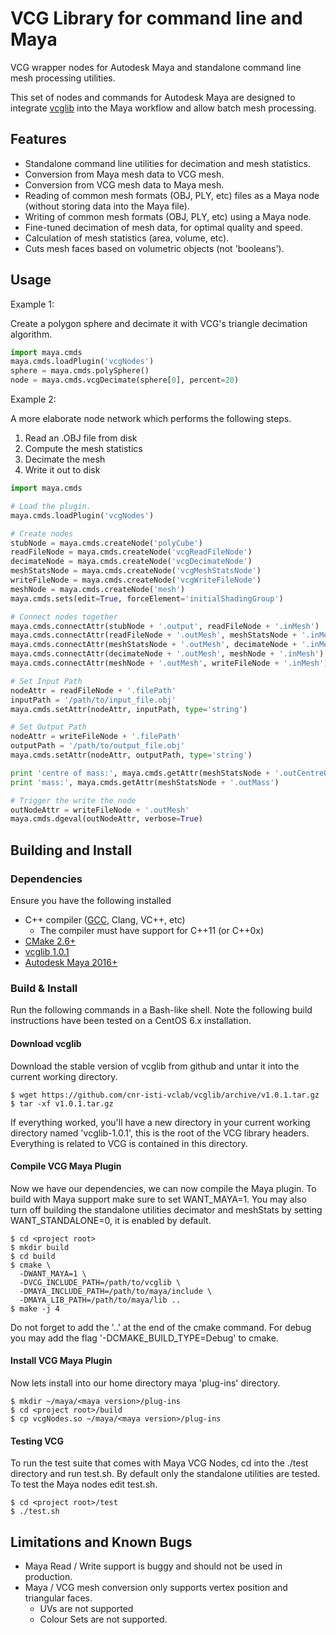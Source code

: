# VCG Library for command line and Maya
VCG wrapper nodes for Autodesk Maya and standalone command line mesh processing utilities.

This set of nodes and commands for Autodesk Maya are designed to integrate [vcglib](http://vcg.isti.cnr.it/vcglib/) into the Maya workflow and allow batch mesh processing.

## Features

- Standalone command line utilities for decimation and mesh statistics.
- Conversion from Maya mesh data to VCG mesh.
- Conversion from VCG mesh data to Maya mesh.
- Reading of common mesh formats (OBJ, PLY, etc) files as a Maya node (without storing data into the Maya file).
- Writing of common mesh formats (OBJ, PLY, etc) using a Maya node.
- Fine-tuned decimation of mesh data, for optimal quality and speed.
- Calculation of mesh statistics (area, volume, etc).
- Cuts mesh faces based on volumetric objects (not 'booleans'). 

## Usage

Example 1:

Create a polygon sphere and decimate it with VCG's triangle decimation algorithm.
```python
import maya.cmds
maya.cmds.loadPlugin('vcgNodes')
sphere = maya.cmds.polySphere()
node = maya.cmds.vcgDecimate(sphere[0], percent=20)
```

Example 2:

A more elaborate node network which performs the following steps.
1) Read an .OBJ file from disk
2) Compute the mesh statistics
3) Decimate the mesh
4) Write it out to disk

```python
import maya.cmds

# Load the plugin.
maya.cmds.loadPlugin('vcgNodes')

# Create nodes
stubNode = maya.cmds.createNode('polyCube')
readFileNode = maya.cmds.createNode('vcgReadFileNode')
decimateNode = maya.cmds.createNode('vcgDecimateNode')
meshStatsNode = maya.cmds.createNode('vcgMeshStatsNode')
writeFileNode = maya.cmds.createNode('vcgWriteFileNode')
meshNode = maya.cmds.createNode('mesh')
maya.cmds.sets(edit=True, forceElement='initialShadingGroup')

# Connect nodes together
maya.cmds.connectAttr(stubNode + '.output', readFileNode + '.inMesh')
maya.cmds.connectAttr(readFileNode + '.outMesh', meshStatsNode + '.inMesh')
maya.cmds.connectAttr(meshStatsNode + '.outMesh', decimateNode + '.inMesh')
maya.cmds.connectAttr(decimateNode + '.outMesh', meshNode + '.inMesh')
maya.cmds.connectAttr(meshNode + '.outMesh', writeFileNode + '.inMesh')

# Set Input Path
nodeAttr = readFileNode + '.filePath'
inputPath = '/path/to/input_file.obj'
maya.cmds.setAttr(nodeAttr, inputPath, type='string')

# Set Output Path
nodeAttr = writeFileNode + '.filePath'
outputPath = '/path/to/output_file.obj'
maya.cmds.setAttr(nodeAttr, outputPath, type='string')

print 'centre of mass:', maya.cmds.getAttr(meshStatsNode + '.outCentreOfMass')
print 'mass:', maya.cmds.getAttr(meshStatsNode + '.outMass')

# Trigger the write the node
outNodeAttr = writeFileNode + '.outMesh'
maya.cmds.dgeval(outNodeAttr, verbose=True)
```

## Building and Install

### Dependencies

Ensure you have the following installed 

- C++ compiler ([GCC](https://gcc.gnu.org/), Clang, VC++, etc)
  - The compiler must have support for C++11 (or C++0x)
- [CMake 2.6+](https://cmake.org/)
- [vcglib 1.0.1](https://github.com/cnr-isti-vclab/vcglib/releases/tag/v1.0.1)
- [Autodesk Maya 2016+](https://www.autodesk.com.au/products/maya/overview)

### Build & Install

Run the following commands in a Bash-like shell.
Note the following build instructions have been tested on a CentOS 6.x installation.

#### Download vcglib

Download the stable version of vcglib from github and untar it into the current working directory.

```commandline
$ wget https://github.com/cnr-isti-vclab/vcglib/archive/v1.0.1.tar.gz
$ tar -xf v1.0.1.tar.gz
```
If everything worked, you'll have a new directory in your current working directory named 'vcglib-1.0.1', this is the root of the VCG library headers. Everything is related to VCG is contained in this directory.

#### Compile VCG Maya Plugin

Now we have our dependencies, we can now compile the Maya plugin.
To build with Maya support make sure to set WANT_MAYA=1. You may also turn off building the standalone utilities decimator and meshStats by setting WANT_STANDALONE=0, it is enabled by default.  

```commandline
$ cd <project root>
$ mkdir build
$ cd build
$ cmake \
  -DWANT_MAYA=1 \
  -DVCG_INCLUDE_PATH=/path/to/vcglib \
  -DMAYA_INCLUDE_PATH=/path/to/maya/include \
  -DMAYA_LIB_PATH=/path/to/maya/lib ..
$ make -j 4
```

Do not forget to add the '..' at the end of the cmake command.
For debug you may add the flag '-DCMAKE_BUILD_TYPE=Debug' to cmake.

#### Install VCG Maya Plugin

Now lets install into our home directory maya 'plug-ins' directory.

```commandline
$ mkdir ~/maya/<maya version>/plug-ins
$ cd <project root>/build
$ cp vcgNodes.so ~/maya/<maya version>/plug-ins
```

#### Testing VCG

To run the test suite that comes with Maya VCG Nodes, cd into the ./test directory and run test.sh. By default only the standalone utilities are tested. To test the Maya nodes edit test.sh.

```commandline
$ cd <project root>/test
$ ./test.sh
```

## Limitations and Known Bugs 

- Maya Read / Write support is buggy and should not be used in production.
- Maya / VCG mesh conversion only supports vertex position and triangular faces.
  - UVs are not supported
  - Colour Sets are not supported.
